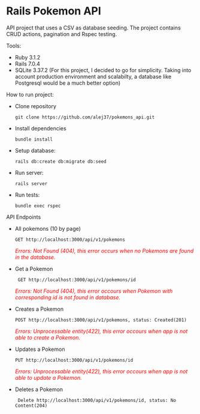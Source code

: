 # Rails Pokemon API
  API project that uses a CSV as database seeding. The project contains CRUD actions, pagination and Rspec testing.

Tools:
  * Ruby 3.1.2
  * Rails 7.0.4
  * SQLite 3.37.2 (For this project, I decided to go for simplicity. Taking into account production environment and scalabilty, a database like Postgresql would be a much better option)


How to run project:

  - Clone repository

    `git clone https://github.com/alej37/pokemons_api.git`

  - Install dependencies

    `bundle install`

  - Setup database:
    
    `rails db:create db:migrate db:seed`
  
  - Run server:
    
    `rails server`
  
  - Run tests:

    `bundle exec rspec`

API Endpoints

  - All pokemons (10 by page)

    ` GET http://localhost:3000/api/v1/pokemons `

    <font color="red"><i>Errors: Not Found (404), this error occurs when no Pokemons are found in the database.</i></font>


  - Get a Pokemon

    ` GET http://localhost:3000/api/v1/pokemons/id`

    <font color="red"><i>Errors: Not Found (404),  this error occours when Pokemon with corresponding id is not found in database.</i></font>


  - Creates a Pokemon

    `POST http://localhost:3000/api/v1/pokemons, status: Created(201)`

    <font color="red"><i>Errors: Unprocessable entity(422), this error occours when app is not able to create a Pokemon.</i></font>

  - Updates a Pokemon

    `PUT http://localhost:3000/api/v1/pokemons/id`

    <font color="red"><i>Errors: Unprocessable entity(422), this error occours when app is not able to update a Pokemon.</i></font>

  - Deletes a Pokemon

    ` Delete http://localhost:3000/api/v1/pokemons/id, status: No Content(204)`